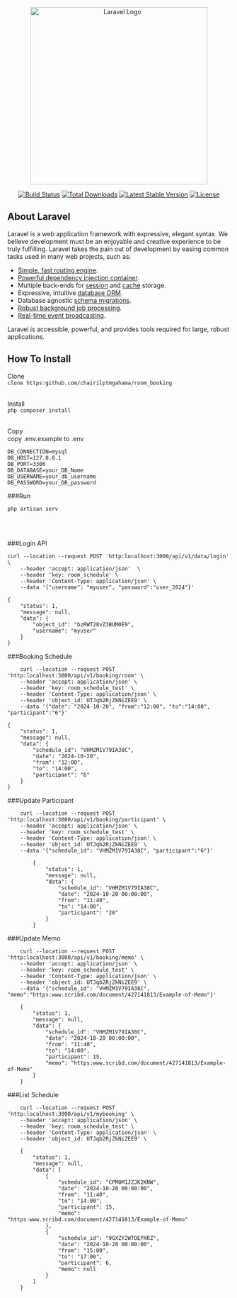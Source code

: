 <p align="center"><a href="https://laravel.com" target="_blank"><img src="https://raw.githubusercontent.com/laravel/art/master/logo-lockup/5%20SVG/2%20CMYK/1%20Full%20Color/laravel-logolockup-cmyk-red.svg" width="400" alt="Laravel Logo"></a></p>

<p align="center">
<a href="https://github.com/laravel/framework/actions"><img src="https://github.com/laravel/framework/workflows/tests/badge.svg" alt="Build Status"></a>
<a href="https://packagist.org/packages/laravel/framework"><img src="https://img.shields.io/packagist/dt/laravel/framework" alt="Total Downloads"></a>
<a href="https://packagist.org/packages/laravel/framework"><img src="https://img.shields.io/packagist/v/laravel/framework" alt="Latest Stable Version"></a>
<a href="https://packagist.org/packages/laravel/framework"><img src="https://img.shields.io/packagist/l/laravel/framework" alt="License"></a>
</p>

## About Laravel

Laravel is a web application framework with expressive, elegant syntax. We believe development must be an enjoyable and creative experience to be truly fulfilling. Laravel takes the pain out of development by easing common tasks used in many web projects, such as:

- [Simple, fast routing engine](https://laravel.com/docs/routing).
- [Powerful dependency injection container](https://laravel.com/docs/container).
- Multiple back-ends for [session](https://laravel.com/docs/session) and [cache](https://laravel.com/docs/cache) storage.
- Expressive, intuitive [database ORM](https://laravel.com/docs/eloquent).
- Database agnostic [schema migrations](https://laravel.com/docs/migrations).
- [Robust background job processing](https://laravel.com/docs/queues).
- [Real-time event broadcasting](https://laravel.com/docs/broadcasting).

Laravel is accessible, powerful, and provides tools required for large, robust applications.



## How To Install

Clone
<br>
    ```
    clone https:github.com/chairilptmgahama/room_booking
    ```
<br>
<br>

Install
<br>
    ```
    php composer install
    ```
<br>
<br>

Copy
<br>
    copy .env.example to .env
<br>

```
DB_CONNECTION=mysql
DB_HOST=127.0.0.1
DB_PORT=3306
DB_DATABASE=your_DB_Name
DB_USERNAME=your_db_username
DB_PASSWORD=your_DB_password
```

###Run
<br>
```
php artisan serv
```
<br>    
<br>

###Login API
<br>
```
curl --location --request POST 'http:localhost:3000/api/v1/data/login' \
    --header 'accept: application/json'  \
    --header 'key: room_schedule' \
    --header 'Content-Type: application/json' \
    --data '{"username": "myuser", "password":"user_2024"}'
```
```
{
    "status": 1,
    "message": null,
    "data": {
        "object_id": "bzRWT28vZ3BUM0E9",
        "username": "myuser"
    }
}
```

###Booking Schedule
<br>
```
    curl --location --request POST 'http:localhost:3000/api/v1/booking/room' \
    --header 'accept: application/json' \
    --header 'key: room_schedule_test' \
    --header 'Content-Type: application/json' \
    --header 'object_id: UTJqb2RjZkNiZEE9' \
    --data '{"date": "2024-10-20", "from":"12:00", "to":"14:00", "participant":"6"}'
```
```
{
    "status": 1,
    "message": null,
    "data": {
        "schedule_id": "VHMZM1V79IA38C", 
        "date": "2024-10-20",
        "from": "12:00",
        "to": "14:00",
        "participant": "6"
    }
}
```

###Update Participant
```
    curl --location --request POST 'http:localhost:3000/api/v1/booking/participant' \
    --header 'accept: application/json' \
    --header 'key: room_schedule_test' \
    --header 'Content-Type: application/json' \
    --header 'object_id: UTJqb2RjZkNiZEE9' \
    --data '{"schedule_id": "VHMZM1V79IA38C", "participant":"6"}'
```
```
        {
            "status": 1,
            "message": null,
            "data": {
                "schedule_id": "VHMZM1V79IA38C",
                "date": "2024-10-20 00:00:00",
                "from": "11:40",
                "to": "14:00",
                "participant": "20"
            }
        }
```

###Update Memo
```
    curl --location --request POST 'http:localhost:3000/api/v1/booking/memo' \
    --header 'accept: application/json' \
    --header 'key: room_schedule_test' \
    --header 'Content-Type: application/json' \
    --header 'object_id: UTJqb2RjZkNiZEE9' \
    --data '{"schedule_id": "VHMZM1V79IA38C", "memo":"https:www.scribd.com/document/427141813/Example-of-Memo"}'
```
```
    {
        "status": 1,
        "message": null,
        "data": {
            "schedule_id": "VHMZM1V79IA38C",
            "date": "2024-10-20 00:00:00",
            "from": "11:40",
            "to": "14:00",
            "participant": 15,
            "memo": "https:www.scribd.com/document/427141813/Example-of-Memo"
        }
    }
```

###List Schedule
```
    curl --location --request POST 'http:localhost:3000/api/v1/mybooking' \
    --header 'accept: application/json' \
    --header 'key: room_schedule_test' \
    --header 'Content-Type: application/json' \
    --header 'object_id: UTJqb2RjZkNiZEE9' \
```
```
    {
        "status": 1,
        "message": null,
        "data": [
            {
                "schedule_id": "CPM0M1JZJK2KNW",
                "date": "2024-10-20 00:00:00",
                "from": "11:40",
                "to": "14:00",
                "participant": 15,
                "memo": "https:www.scribd.com/document/427141813/Example-of-Memo"
            },
            {
                "schedule_id": "9GXZY2WTOEPXRZ",
                "date": "2024-10-20 00:00:00",
                "from": "15:00",
                "to": "17:00",
                "participant": 6,
                "memo": null
            }
        ]
    }
```